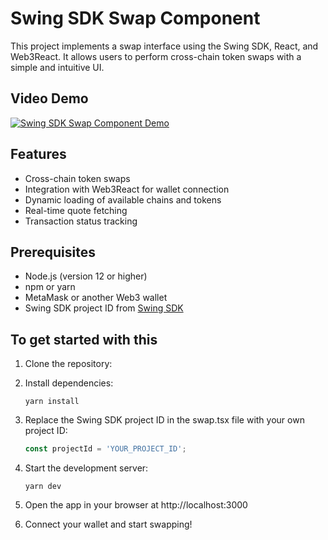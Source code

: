 # Swing SDK Swap Component

This project implements a swap interface using the Swing SDK, React, and Web3React. It allows users to perform cross-chain token swaps with a simple and intuitive UI.

## Video Demo
   
[![Swing SDK Swap Component Demo](https://img.youtube.com/vi/vp1_dFfu0q4/0.jpg)](https://youtu.be/vp1_dFfu0q4)

## Features

- Cross-chain token swaps
- Integration with Web3React for wallet connection
- Dynamic loading of available chains and tokens
- Real-time quote fetching
- Transaction status tracking

## Prerequisites

- Node.js (version 12 or higher)
- npm or yarn
- MetaMask or another Web3 wallet
- Swing SDK project ID from [Swing SDK](https://platform.swing.xyz)
  
## To get started with this 

1. Clone the repository:

2. Install dependencies:
 
   ```
   yarn install
   ```
3. Replace the Swing SDK project ID in the swap.tsx file with your own project ID:
   ```typescript
   const projectId = 'YOUR_PROJECT_ID';
   ```
4. Start the development server:
   ```
   yarn dev
   ```
5. Open the app in your browser at http://localhost:3000
   
6. Connect your wallet and start swapping!
